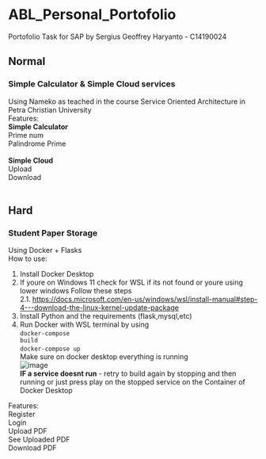 # ABL_Personal_Portofolio </br>
Portofolio Task for SAP by Sergius Geoffrey Haryanto - C14190024 </br>

## Normal </br>
### Simple Calculator & Simple Cloud services </br>
Using Nameko as teached in the course Service Oriented Architecture in Petra Christian University </br>
Features: </br>
**Simple Calculator** </br>
Prime num </br>
Palindrome Prime </br>
</br>
**Simple Cloud** </br>
Upload </br> 
Download </br>
</br>
## Hard </br>
### Student Paper Storage  </br>
Using Docker + Flasks </br>
How to use: </br>
1. Install Docker Desktop </br>
2. If youre on Windows 11 check for WSL if its not found or youre using lower windows Follow these steps </br>
2.1. https://docs.microsoft.com/en-us/windows/wsl/install-manual#step-4---download-the-linux-kernel-update-package </br>
3. Install Python and the requirements (flask,mysql,etc) </br>
4. Run Docker with WSL terminal by using </br> 
   <code>docker-compose build</code> </br>
   <code>docker-compose up</code> </br>
   Make sure on docker desktop everything is running </br>
   ![image](https://user-images.githubusercontent.com/73834938/175779025-679a8ab8-5cbf-41c0-99f2-b1d17e5fa157.png)
   </br>
   **IF a service doesnt run**  - retry to build again by stopping and then running or just press play on the stopped service on the Container of Docker Desktop </br>
 <a/>
Features: </br>
Register </br>
Login </br>
Upload PDF </br>
See Uploaded PDF </br>
Download PDF </br>

